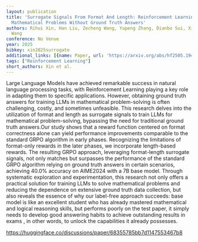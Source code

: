 ```yaml
---
layout: publication
title: 'Surrogate Signals From Format And Length: Reinforcement Learning For Solving
  Mathematical Problems Without Ground Truth Answers'
authors: Rihui Xin, Han Liu, Zecheng Wang, Yupeng Zhang, Dianbo Sui, Xiaolin Hu, Bingning
  Wang
conference: No Venue
year: 2025
bibkey: xin2025surrogate
additional_links: [{name: Paper, url: 'https://arxiv.org/abs/hf2505.19439'}]
tags: ["Reinforcement Learning"]
short_authors: Xin et al.
---
```

Large Language Models have achieved remarkable success in natural language processing tasks, with Reinforcement Learning playing a key role in adapting them to specific applications. However, obtaining ground truth answers for training LLMs in mathematical problem-solving is often challenging, costly, and sometimes unfeasible. This research delves into the utilization of format and length as surrogate signals to train LLMs for mathematical problem-solving, bypassing the need for traditional ground truth answers.Our study shows that a reward function centered on format correctness alone can yield performance improvements comparable to the standard GRPO algorithm in early phases. Recognizing the limitations of format-only rewards in the later phases, we incorporate length-based rewards. The resulting GRPO approach, leveraging format-length surrogate signals, not only matches but surpasses the performance of the standard GRPO algorithm relying on ground truth answers in certain scenarios, achieving 40.0% accuracy on AIME2024 with a 7B base model. Through systematic exploration and experimentation, this research not only offers a practical solution for training LLMs to solve mathematical problems and reducing the dependence on extensive ground truth data collection, but also reveals the essence of why our label-free approach succeeds: base model is like an excellent student who has already mastered mathematical and logical reasoning skills, but performs poorly on the test paper, it simply needs to develop good answering habits to achieve outstanding results in exams , in other words, to unlock the capabilities it already possesses.

https://huggingface.co/discussions/paper/68355785bb7d1147553467b8